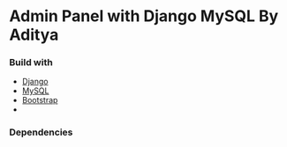 # Admin Panel with Django MySQL By Aditya

### Build with
- [Django](https://docs.djangoproject.com/en/4.0/)
- [MySQL](https://www.mysql.com/)
- [Bootstrap](https://getbootstrap.com/)
- 

### Dependencies
